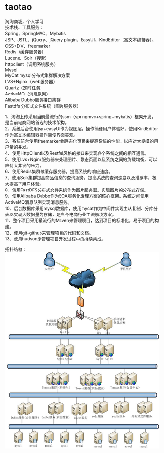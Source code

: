 # taotao
淘淘商城，个人学习 </br>
技术栈、工具服务：</br>
Spring、SpringMVC、Mybatis</br>
JSP、JSTL、jQuery、jQuery plugin、EasyUI、KindEditor（富文本编辑器）、CSS+DIV、freemarker</br>
Redis（缓存服务器）</br>
Lucene、Solr（搜索）</br>
httpclient（调用系统服务）</br>
Mysql</br>
MyCat mysql分布式集群解决方案</br>
LVS+Nginx（web服务器）</br>
Quartz（定时任务）</br>
ActiveMQ（消息队列）</br>
Alibaba Dubbo服务接口集群</br>
Fastdfs 分布式文件系统（图片服务器）</br>


1、淘淘上传采用当前最流行的ssm（springmvc+spring+mybatis）框架开发，是当前电商网站首选的技术架构。</br>
2、系统后台使用jsp+easyUI作为视图层，操作简便用户体验好，使用KindEditor作为富文本编辑器操作简便界面美观。</br>
3、系统前台使用freemarker做静态化页面来提高系统的性能，以应对大规模的用户量的并发。</br>
4、使用HttpClient以及Restful风格的接口来实现各个系统之间的相互通信。</br>
5、使用Lvs+Nginx服务器来处理图片、静态页面以及系统之间的负载均衡，可以应付大并发的压力。</br>
6、使用Redis集群做缓存服务器，提高系统的响应速度。</br>
7、使用Solr集群提高商品信息的查询服务，提高系统的查询速度以及准确率，极大提高了用户体验。</br>
8、使用FastDFS分布式文件系统作为图片服务器。实现图片的分布式存储。</br>
9、使用Alibaba Dubbo作为SOA服务化治理方案的核心框架。系统之间使用ActiveMQ消息队列实现消息服务。</br>
10、后台数据库采用mysql数据库，使用mycat作为中间件实现主从复制、分库分表以实现大数据量的存储，是当今电商行业主流解决方案。</br>
11、整个项目采用最流行的Maven来管理项目，达到项目的标准化，易于项目的构建。</br>
12、使用git-github来管理项目的代码和文档。</br>
13、使用hudson来管理项目开发过程中的持续集成。</br>


拓扑结构：
![image](https://github.com/leileiyuan/taotao/blob/master/拓扑结构.jpg)
